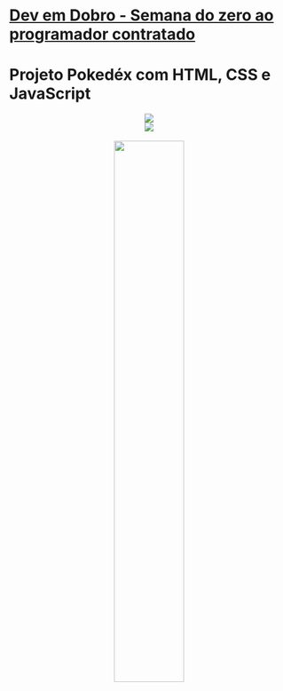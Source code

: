 # [Dev em Dobro - Semana do zero ao programador contratado](https://devemdobro.com/evento/?li10_utm_source=youtube&li10_utm_campaign=organico&li10_utm_medium=youtube&li10_utm_content=video-conteudo&li10_utm_term=video)  

# Projeto Pokedéx com HTML, CSS e JavaScript  

<div align="center">
<img src="https://github.com/patyfil/pokemon/assets/41968938/e5a0d2a5-d162-48b4-a6bb-7b9279ab2253"  
<div/>

<br />
  
<div align="center">
<img src="https://github.com/patyfil/pokemon/assets/41968938/f124484f-8537-4be1-aa12-f76a5dde4999"  
<div/>

<br />
<br />
<div align="center">
<img src="https://github.com/patyfil/pokemon/assets/41968938/ead25766-2bc6-4c6a-af7a-7e05a729905e" width="50%" >
<div/>
